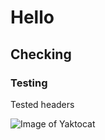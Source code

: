 # Hello
## Checking
### Testing

Tested headers

![Image of Yaktocat](https://octodex.github.com/images/yaktocat.png "Yaktocat Octocat Image")
